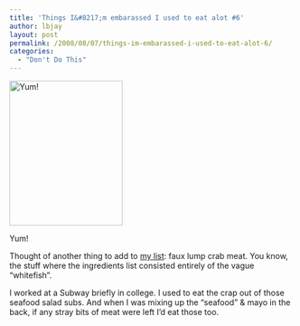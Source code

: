 ```yaml
---
title: 'Things I&#8217;m embarassed I used to eat alot #6'
author: lbjay
layout: post
permalink: /2008/08/07/things-im-embarassed-i-used-to-eat-alot-6/
categories:
  - "Don't Do This"
---
```

<abbr class="unapi-id" title=""><!-- &nbsp; --></abbr> 

<div style="width: 210px" class="wp-caption alignright">
  <img title="Imitation Crab Meat" src="http://www.lacorunafoods.com/images/Products/Bilbao_king_crab_imitation.jpg" alt="Yum!" width="200" height="256" />
  
  <p class="wp-caption-text">
    Yum!
  </p>
</div>

Thought of another thing to add to [my list][1]: faux lump crab meat. You know, the stuff where the ingredients list consisted entirely of the vague &#8220;whitefish&#8221;.

I worked at a Subway briefly in college. I used to eat the crap out of those seafood salad subs. And when I was mixing up the &#8220;seafood&#8221; & mayo in the back, if any stray bits of meat were left I&#8217;d eat those too.

 [1]: http://www.f00die.com/2007/09/09/5-things-im-embarrased-to-admit-i-used-to-eat-a-lot/